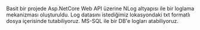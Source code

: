 Basit bir projede Asp.NetCore Web API üzerine NLog altyapısı ile bir loglama mekanizması oluşturuldu.
Log datasını istediğimiz lokasyondaki txt formatlı dosya içerisinde tutabiliyoruz.
MS-SQL ile bir DB'e logları atabiliyoruz.

